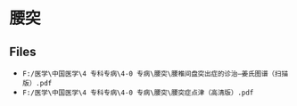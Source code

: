 # 腰突

## Files

- `F:/医学\中国医学\4 专科专病\4-0 专病\腰突\腰椎间盘突出症的诊治—姜氏图谱（扫描版）.pdf`
- `F:/医学\中国医学\4 专科专病\4-0 专病\腰突\腰突症点津（高清版）.pdf`
